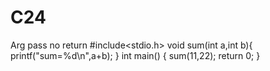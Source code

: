 # C24
Arg pass no return 
#include<stdio.h>
void sum(int a,int b){
    printf("sum=%d\n",a+b);
}
int main()
{
   sum(11,22);
    return 0;
}
